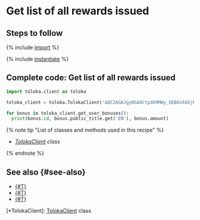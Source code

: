 # Get list of all rewards issued

## Steps to follow

{% include [import](../_includes/recipes/import.md) %}

{% include [instantiate](../_includes/recipes/instantiate.md) %}

## Complete code: Get list of all rewards issued

```python
import toloka.client as toloka

toloka_client = toloka.TolokaClient('AQC2AGAJgyNSA8CtpdO9MWy_QEB6s6kDjHUoElE', 'PRODUCTION')

for bonus in toloka_client.get_user_bonuses():
  print(bonus.id, bonus.public_title.get('EN'), bonus.amount)
```

{% note tip "List of classes and methods used in this recipe" %}

- _[TolokaClient](../reference/toloka.client.TolokaClient.md) class_

{% endnote %}

## See also {#see-also}

- [{#T}](../../guide/concepts/overview.md)
- [{#T}](./learn-basics.md)
- [{#T}](./use-cases.md)

[*TolokaClient]: [TolokaClient](../reference/toloka.client.TolokaClient.md) class